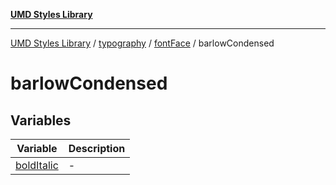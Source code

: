 [**UMD Styles Library**](../../../../../README.md)

***

[UMD Styles Library](../../../../../README.md) / [typography](../../../../README.md) / [fontFace](../../README.md) / barlowCondensed

# barlowCondensed

## Variables

| Variable | Description |
| ------ | ------ |
| [boldItalic](variables/boldItalic.md) | - |
